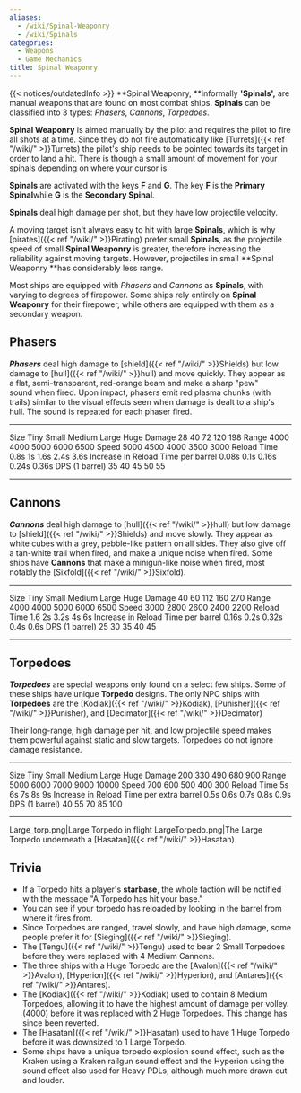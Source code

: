 ```yaml
---
aliases:
  - /wiki/Spinal-Weaponry
  - /wiki/Spinals
categories:
  - Weapons
  - Game Mechanics
title: Spinal Weaponry
---
```


{{< notices/outdatedInfo >}} **Spinal Weaponry, **informally **'Spinals',** are manual weapons that are found on most combat ships. **Spinals** can be classified into 3 types: *Phasers*, _Cannons_, *Torpedoes*.

**Spinal Weaponry** is aimed manually by the pilot and requires the pilot to fire all shots at a time. Since they do not fire automatically like [Turrets]({{< ref "/wiki/" >}}Turrets) the pilot's ship needs to be pointed towards its target in order to land a hit. There is though a small amount of movement for your spinals depending on where your cursor is.

**Spinals** are activated with the keys **F** and **G**. The key **F** is the **Primary Spinal**while **G** is the **Secondary Spinal**.

**Spinals** deal high damage per shot, but they have low projectile velocity.

A moving target isn't always easy to hit with large **Spinals**, which is why [pirates]({{< ref "/wiki/" >}}Pirating) prefer small **Spinals**, as the projectile speed of small **Spinal Weaponry** is greater, therefore increasing the reliability against moving targets. However, projectiles in small **Spinal Weaponry **has considerably less range.

Most ships are equipped with *Phasers* and *Cannons* as **Spinals**, with varying to degrees of firepower. Some ships rely entirely on **Spinal Weaponry** for their firepower, while others are equipped with them as a secondary weapon.

## Phasers

**_Phasers_** deal high damage to [shield]({{< ref "/wiki/" >}}Shields) but low damage to [hull]({{< ref "/wiki/" >}}hull) and move quickly. They appear as a flat, semi-transparent, red-orange beam and make a sharp "pew" sound when fired. Upon impact, phasers emit red plasma chunks (with trails) similar to the visual effects seen when damage is dealt to a ship's hull. The sound is repeated for each phaser fired.

---

Size Tiny Small Medium Large Huge Damage 28 40 72 120 198 Range 4000 4000 5000 6000 6500 Speed 5000 4500 4000 3500 3000 Reload Time 0.8s 1s 1.6s 2.4s 3.6s Increase in Reload Time per barrel 0.08s 0.1s 0.16s 0.24s 0.36s DPS (1 barrel) 35 40 45 50 55

---

## Cannons

**_Cannons_** deal high damage to [hull]({{< ref "/wiki/" >}}hull) but low damage to [shield]({{< ref "/wiki/" >}}Shields) and move slowly. They appear as white cubes with a grey, pebble-like pattern on all sides. They also give off a tan-white trail when fired, and make a unique noise when fired. Some ships have **Cannons** that make a minigun-like noise when fired, most notably the [Sixfold]({{< ref "/wiki/" >}}Sixfold).

---

Size Tiny Small Medium Large Huge Damage 40 60 112 160 270 Range 4000 4000 5000 6000 6500 Speed 3000 2800 2600 2400 2200 Reload Time 1.6 2s 3.2s 4s 6s Increase in Reload Time per barrel 0.16s 0.2s 0.32s 0.4s 0.6s DPS (1 barrel) 25 30 35 40 45

---

## Torpedoes

**_Torpedoes_** are special weapons only found on a select few ships. Some of these ships have unique **Torpedo** designs. The only NPC ships with **Torpedoes** are the [Kodiak]({{< ref "/wiki/" >}}Kodiak), [Punisher]({{< ref "/wiki/" >}}Punisher), and [Decimator]({{< ref "/wiki/" >}}Decimator)

Their long-range, high damage per hit, and low projectile speed makes them powerful against static and slow targets. Torpedoes do not ignore damage resistance.

---

Size Tiny Small Medium Large Huge Damage 200 330 490 680 900 Range 5000 6000 7000 9000 10000 Speed 700 600 500 400 300 Reload Time 5s 6s 7s 8s 9s Increase in Reload Time per extra barrel 0.5s 0.6s 0.7s 0.8s 0.9s DPS (1 barrel) 40 55 70 85 100

---

Large_torp.png|Large Torpedo in flight LargeTorpedo.png|The Large Torpedo underneath a [Hasatan]({{< ref "/wiki/" >}}Hasatan)

## Trivia

- If a Torpedo hits a player's **starbase**, the whole faction will be notified with the message "A Torpedo has hit your base."
- You can see if your torpedo has reloaded by looking in the barrel from where it fires from.
- Since Torpedoes are ranged, travel slowly, and have high damage, some people prefer it for [Sieging]({{< ref "/wiki/" >}}Sieging).
- The [Tengu]({{< ref "/wiki/" >}}Tengu) used to bear 2 Small Torpedoes before they were replaced with 4 Medium Cannons.
- The three ships with a Huge Torpedo are the [Avalon]({{< ref "/wiki/" >}}Avalon), [Hyperion]({{< ref "/wiki/" >}}Hyperion), and [Antares]({{< ref "/wiki/" >}}Antares).
- The [Kodiak]({{< ref "/wiki/" >}}Kodiak) used to contain 8 Medium Torpedoes, allowing it to have the highest amount of damage per volley. (4000) before it was replaced with 2 Huge Torpedoes. This change has since been reverted.
- The [Hasatan]({{< ref "/wiki/" >}}Hasatan) used to have 1 Huge Torpedo before it was downsized to 1 Large Torpedo.
- Some ships have a unique torpedo explosion sound effect, such as the Kraken using a Kraken railgun sound effect and the Hyperion using the sound effect also used for Heavy PDLs, although much more drawn out and louder.
